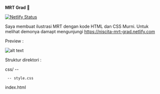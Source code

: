 **MRT Grad**  🚆 

[![Netlify Status](https://api.netlify.com/api/v1/badges/4aa6f06b-4cb2-47e3-864e-f57ce1d4a562/deploy-status)](https://app.netlify.com/sites/niscita-mrt-grad/deploys)

Saya membuat ilustrasi MRT dengan kode HTML dan CSS Murni.
Untuk melihat demonya damapt mengunjungi https://niscita-mrt-grad.netlify.com

Preview :

![alt text](https://raw.githubusercontent.com/niscita/MRT-Grad/master/screenshot/screenshot.png)

Struktur direktori :

css/ --

     -- style.css

index.html

